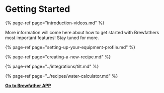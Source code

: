 # Getting Started

{% page-ref page="introduction-videos.md" %}

More information will come here about how to get started with Brewfathers most important features! Stay tuned for more.

{% page-ref page="setting-up-your-equipment-profile.md" %}

{% page-ref page="creating-a-new-recipe.md" %}

{% page-ref page="../integrations/tilt.md" %}

{% page-ref page="../recipes/water-calculator.md" %}

[**Go to Brewfather APP**](https://web.brewfather.app)

